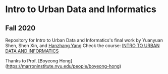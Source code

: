 # Intro to Urban Data and Informatics
## Fall 2020

Repository for Intro to Urban Data and Informatics's final work by Yuanyuan Shen, Shen Xin, and [Hanzhang Yang](https://www.hanzhangyang.com)
Check the course: [INTRO TO URBAN DATA AND INFORMATICS](https://www.arch.columbia.edu/courses/11926-3052-intro-to-urban-data-and-informatics)

Thanks to Prof. [Boyeong Hong] (https://marroninstitute.nyu.edu/people/boyeong-hong)
